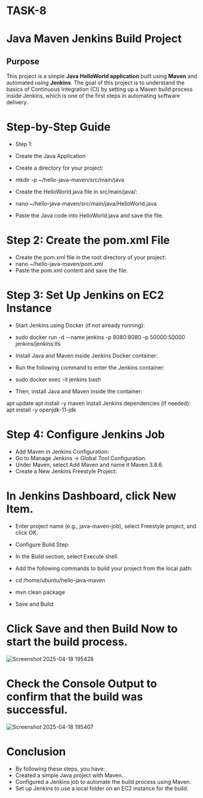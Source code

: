 # TASK-8

# Java Maven Jenkins Build Project

## Purpose
This project is a simple **Java HelloWorld application** built using **Maven** and automated using **Jenkins**. The goal of this project is to understand the basics of Continuous Integration (CI) by setting up a Maven build process inside Jenkins, which is one of the first steps in automating software delivery.

# Step-by-Step Guide
* Step 1:
* Create the Java Application
* Create a directory for your project:

* mkdir -p ~/hello-java-maven/src/main/java
* Create the HelloWorld.java file in src/main/java/:

* nano ~/hello-java-maven/src/main/java/HelloWorld.java
* Paste the Java code into HelloWorld.java and save the file.

# Step 2: Create the pom.xml File
* Create the pom.xml file in the root directory of your project:
* nano ~/hello-java-maven/pom.xml
* Paste the pom.xml content and save the file.

# Step 3: Set Up Jenkins on EC2 Instance
* Start Jenkins using Docker (if not already running):
* sudo docker run -d --name jenkins -p 8080:8080 -p 50000:50000 jenkins/jenkins:lts
* Install Java and Maven inside Jenkins Docker container:

* Run the following command to enter the Jenkins container:
* sudo docker exec -it jenkins bash
* Then, install Java and Maven inside the container:

apt update
apt install -y maven
Install Jenkins dependencies (if needed):
apt install -y openjdk-11-jdk

# Step 4: Configure Jenkins Job
* Add Maven in Jenkins Configuration:
* Go to Manage Jenkins → Global Tool Configuration.
* Under Maven, select Add Maven and name it Maven 3.8.6.
* Create a New Jenkins Freestyle Project:

# In Jenkins Dashboard, click New Item.

* Enter project name (e.g., java-maven-job), select Freestyle project, and click OK.
* Configure Build Step:

* In the Build section, select Execute shell.

* Add the following commands to build your project from the local path:
* cd /home/ubuntu/hello-java-maven
* mvn clean package
* Save and Build:

# Click Save and then Build Now to start the build process.

![Screenshot 2025-04-18 195428](https://github.com/user-attachments/assets/fb33f0ac-4e3b-4bcf-bba0-eb2690954638)

# Check the Console Output to confirm that the build was successful.

![Screenshot 2025-04-18 195407](https://github.com/user-attachments/assets/99056f8e-b0c8-4c6c-aa91-f8f120e935b4)


# Conclusion
* By following these steps, you have:
* Created a simple Java project with Maven.
* Configured a Jenkins job to automate the build process using Maven.
* Set up Jenkins to use a local folder on an EC2 instance for the build.

